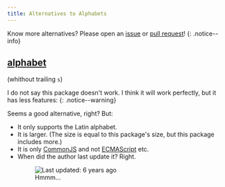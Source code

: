 ```yaml
---
title: Alternatives to Alphabets
---
```


Know more alternatives? Please open an
[issue](https://github.com/garraflavatra/alphabet.js/issues/new) or 
[pull request](https://github.com/garraflavatra/alphabet.js)!
{: .notice--info}

## [alphabet](https://www.npmjs.com/package/alphabet)

(whithout trailing `s`)

I do not say this package doesn't work. I think it will work perfectly, but it
has less features:
{: .notice--warning}

Seems a good alternative, right? But:

* It only supports the Latin alphabet.
* It is larger. (The size is equal to this package's size, but this package
  includes more.)
* It is only [CommonJS](https://en.wikipedia.org/wiki/CommonJS) and not 
  [ECMAScript](https://en.wikipedia.org/wiki/ECMAScript) etc.
* When did the author last update it? Right.
  <figure>
    <img src="https://projects.romeinvanburen.nl/alphabets/images/competitors/alphabet-last-publish.png" alt="Last updated: 6 years ago">
    <figcaption>Hmmm...</figcaption>
  </figure>
